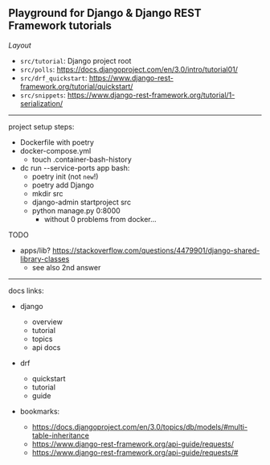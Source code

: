 ## Playground for Django & Django REST Framework tutorials

*Layout*
* `src/tutorial`: Django project root
* `src/polls`: https://docs.djangoproject.com/en/3.0/intro/tutorial01/
* `src/drf_quickstart`: https://www.django-rest-framework.org/tutorial/quickstart/
* `src/snippets`: https://www.django-rest-framework.org/tutorial/1-serialization/

----
project setup steps:
- Dockerfile with poetry
- docker-compose.yml
  - touch .container-bash-history
- dc run --service-ports app bash:
  - poetry init (not `new`!)
  - poetry add Django
  - mkdir src
  - django-admin startproject <name> src
  - python manage.py 0:8000
    - without 0 problems from docker...

TODO
- apps/lib? https://stackoverflow.com/questions/4479901/django-shared-library-classes
  - see also 2nd answer
  
---

docs links:
- django 
  - overview
  - tutorial
  - topics
  - api docs
- drf
  - quickstart
  - tutorial
  - guide
  
- bookmarks:
  - https://docs.djangoproject.com/en/3.0/topics/db/models/#multi-table-inheritance
  - https://www.django-rest-framework.org/api-guide/requests/
  - https://www.django-rest-framework.org/api-guide/requests/#


